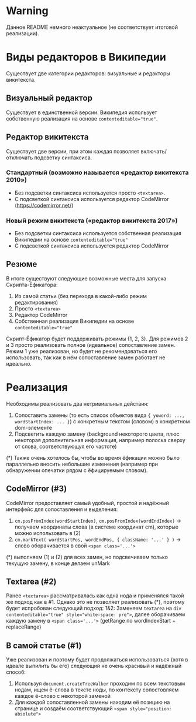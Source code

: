 # Warning
Данное README немного неактуальное (не соответствует итоговой реализации).

# Виды редакторов в Википедии

Существует две категории редакторов: визуальные и редакторы викитекста.

## Визуальный редактор
Существует в единственной версии. Википедия использует собственную реализация на основе `contenteditable="true"`.

## Редактор викитекста
Существует две версии, при этом каждая позволяет включать/отключать подсветку синтаксиса.

### Стандартный (возможно называется «редактор викитекста 2010»)
* Без подсветки синтаксиса используется просто `<textarea>`.
* С подсветкой синтаксиса используется редактор CodeMirror (https://codemirror.net/)

### Новый режим викитекста («редактор викитекста 2017»)
* Без подсветки синтаксиса используется собственная реализация Википедии на основе `contenteditable="true"`
* С подсветкой синтаксиса используется редактор CodeMirror

## Резюме
В итоге существуют следующие возможные места для запуска Скрипта-Ёфикатора:
1. Из самой статьи (без перехода в какой-либо режим редактирования)
2. Просто `<textarea>`
3. Редактор CodeMirror
4. Собственная реализация Википедии на основе `contenteditable="true"`

Скрипт-Ёфикатор будет поддерживать режимы {1, 2, 3}. Для режимов 2 и 3 просто реализовать полное (идеальное) сопоставление замен. Режим 1 уже реализован, но будет не рекомендоваться его использовать, так как в нём сопоставление замен работает не идеально.


# Реализация
Необходимы реализовать два нетривиальных действия:
1. Сопоставить замены (то есть список объектов вида `{ yoword: ..., wordStartIndex: ... }`) с конкретным текстом (словом) в конкретном dom-элементе
2. Подсветить каждую замену (background некоторого цвета, плюс некоторая дополнительная информация, например полоска сверху от слова, соответствующуя его частоте)

(*) Также очень хотелось бы, чтобы во время ёфикации можно было параллельно вносить небольшие изменения (например при обнаружении опечатки рядом с ёфицируемым словом).

## CodeMirror (#3)
CodeMirror предоставляет самый удобный, простой и надёжный интерфейс для сопоставления и выделения:
1. `cm.posFromIndex(wordStartIndex)`, `cm.posFromIndex(wordEndIndex)` → получаем координаты слова (в системе координат cm), которые можно использовать в (2)
2. `cm.markText( wordStartPos, wordEndPos, { className: '...' } )` → слово оборачивается в свой `<span class='...'>` 

(*) выполняем (1) и (2) для всех замен, но подсвечиваем только текущую замену, в конце делаем unMark

## Textarea (#2)
Ранее `<textarea>` рассматривалась как одна нода и применялся такой же подход как в #1. Однако это не позволяет реализовать (*), поэтому будет испробован следующий подход:
1&2: Заменяем `textarea` на `div contenteditable="true" style="white-space: pre">`, далее оборачиваем каждую замену в `<span class='...'>` (getRange по wordIndexStart + replaceRange)

## В самой статье (#1)
Уже реализован и поэтому будет продолжаться использоваться (хотя в идеале выпилить бы его) следующий не очень красивый и надёжный способ:
1. Используя `document.createTreeWalker` проходим по всем текстовым нодам, ищем ё-слова в тексте ноды, по контексту сопостовляем каждое ё-слово с некоторой заменой
2. Для каждой сопоставленной замены находим её позицию на странице и создаём соответствующий `<span style="position: absolute">`
